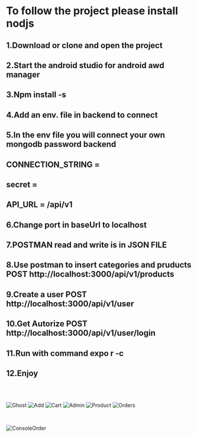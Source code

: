 # To follow the project please install nodjs
## 1.Download or clone and open the project
## 2.Start the android studio for android awd manager
## 3.Npm install -s 
## 4.Add an env. file in backend to connect
## 5.In the env file you will connect your own mongodb password backend 
## CONNECTION_STRING = 
## secret = 
## API_URL = /api/v1
## 6.Change port in baseUrl to localhost
## 7.POSTMAN read and write is in JSON FILE
## 8.Use postman to insert categories and pruducts POST http://localhost:3000/api/v1/products
## 9.Create a user POST http://localhost:3000/api/v1/user
## 10.Get Autorize POST http://localhost:3000/api/v1/user/login
## 11.Run with command expo r -c  
## 12.Enjoy
<br/>
<br/>

![Ghost](https://user-images.githubusercontent.com/57671826/139060513-4208c97a-c98d-4e50-b3b2-0e14cd83162f.png)
![Add](https://user-images.githubusercontent.com/57671826/139079854-9e58d27f-8672-4b67-bcce-6a32a5ede33e.png)
![Cart](https://user-images.githubusercontent.com/57671826/139060698-7d53d366-dd10-4c53-ab99-6bdd4323f6d9.png)
![Admin](https://user-images.githubusercontent.com/57671826/139060713-f0d6b141-1c87-43da-a5d9-501b181dd72a.png)
![Product](https://user-images.githubusercontent.com/57671826/139061063-bce81e91-0839-4b6d-ae9b-8f249e924d63.png)
![Orders](https://user-images.githubusercontent.com/57671826/139072881-e9353776-ff31-403a-8307-0ea8d2e8562b.png)

<br/>

![ConsoleOrder](https://user-images.githubusercontent.com/57671826/139068040-d353c717-e3f2-486b-999f-e536fd2f67da.png)

